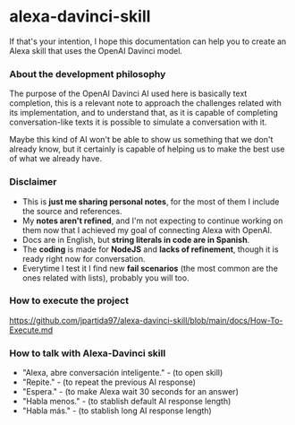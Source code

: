 # alexa-davinci-skill

If that's your intention, I hope this documentation can help you to create an Alexa skill that uses the OpenAI Davinci model.

### About the development philosophy

The purpose of the OpenAI Davinci AI used here is basically text completion, this is a relevant note to approach the challenges related with its implementation, and to understand that, as it is capable of completing conversation-like texts it is possible to simulate a conversation with it.

Maybe this kind of AI won't be able to show us something that we don't already know, but it certainly is capable of helping us to make the best use of what we already have.

### Disclaimer
- This is **just me sharing personal notes**, for the most of them I include the source and references.
- My **notes aren't refined**, and I'm not expecting to continue working on them now that I achieved my goal of connecting Alexa with OpenAI.
- Docs are in English, but **string literals in code are in Spanish**.
- The **coding** is made for **NodeJS** and **lacks of refinement**, though it is ready right now for conversation.
- Everytime I test it I find new **fail scenarios** (the most common are the ones related with lists), probably you will too.

### How to execute the project
https://github.com/jpartida97/alexa-davinci-skill/blob/main/docs/How-To-Execute.md

### How to talk with Alexa-Davinci skill
- "Alexa, abre conversación inteligente." - (to open skill)
- "Repite." - (to repeat the previous AI response)
- "Espera." - (to make Alexa wait 30 seconds for an answer)
- "Habla menos." - (to stablish default AI response length)
- "Habla más." - (to stablish long AI response length)
